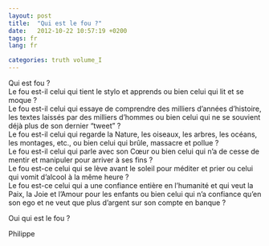 ```yaml
---
layout: post
title:  "Qui est le fou ?"
date:   2012-10-22 10:57:19 +0200
tags: fr
lang: fr

categories: truth volume_I
---
```

Qui est fou ?<br>
Le fou est-il celui qui tient le stylo et apprends ou bien celui qui lit et se moque ?<br>
Le fou est-il celui qui essaye de comprendre des milliers d’années d’histoire, les textes laissés par des milliers d’hommes ou bien celui qui ne se souvient déjà plus de son dernier “tweet” ?<br>
Le fou est-il celui qui regarde la Nature, les oiseaux, les arbres, les océans, les montages, etc., ou bien celui qui brûle, massacre et pollue ?<br>
Le fou est-il celui qui parle avec son Cœur ou bien celui qui n’a de cesse de mentir et manipuler pour arriver à ses fins ?<br>
Le fou est-ce celui qui se lève avant le soleil pour méditer et prier ou celui qui vomit d’alcool à la même heure ?<br>
Le fou est-ce celui qui a une confiance entière en l’humanité et qui veut la Paix, la Joie et l’Amour pour les enfants ou bien celui qui n’a confiance qu’en son ego et ne veut que plus d’argent sur son compte en banque ?<br>

Oui qui est le fou ?

Philippe


<!-- 
Ce(tte) œuvre est mise à disposition selon les termes de la Licence Creative Commons Attribution - Pas d’Utilisation Commerciale 4.0 International.
-->
